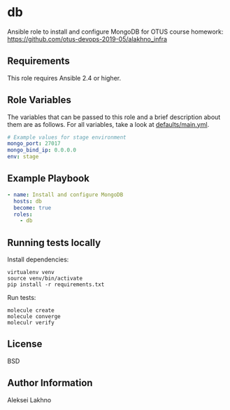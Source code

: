 db
=========

Ansible role to install and configure MongoDB for OTUS course homework:
https://github.com/otus-devops-2019-05/alakhno_infra

Requirements
------------

This role requires Ansible 2.4 or higher.

Role Variables
--------------

The variables that can be passed to this role and a brief description about them
are as follows. For all variables, take a look at [defaults/main.yml](defaults/main.yml).

```yaml
# Example values for stage environment
mongo_port: 27017
mongo_bind_ip: 0.0.0.0
env: stage
```

Example Playbook
----------------

```yaml
- name: Install and configure MongoDB
  hosts: db
  become: true
  roles:
    - db
```

Running tests locally
---------------------

Install dependencies:
```shell script
virtualenv venv
source venv/bin/activate
pip install -r requirements.txt
```

Run tests:
```shell script
molecule create
molecule converge
moleculr verify
```

License
-------

BSD

Author Information
------------------

Aleksei Lakhno
